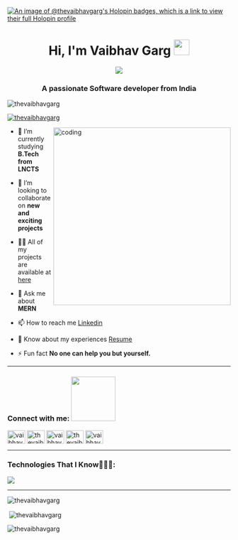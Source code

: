 [![An image of @thevaibhavgarg's Holopin badges, which is a link to view their full Holopin profile](https://holopin.me/thevaibhavgarg)](https://holopin.io/@thevaibhavgarg)
<!--
### Hi there 👋


**Thevaibhavgarg/Thevaibhavgarg** is a ✨ _special_ ✨ repository because its `README.md` (this file) appears on your GitHub profile.

Here are some ideas to get you started:

- 🔭 I’m currently working on ...
--->

<!--
- 🌱 I’m currently studying B.Tech from LNCTS
- 👯 I’m looking to collaborate on new and exciting projects
--->

<!--
- 🤔 I’m looking for help with ...
- 💬 Ask me about ...
--->

<!--
- 📫 How to reach me: LinkedIn - (https://www.linkedin.com/in/vaibhav-garg-)
- 😄 Pronouns: he/him
- ⚡ Fun fact: No one can help you but yourself.

![](https://hit.yhype.me/github/profile?account_id=92752498)
--->

<h1 align="center">Hi, I'm Vaibhav Garg <img src="https://media.giphy.com/media/hvRJCLFzcasrR4ia7z/giphy.gif" width="35"> </h1>
<p align="center">
  <a href="https://github.com/DenverCoder1/readme-typing-svg"><img src="https://readme-typing-svg.herokuapp.com?font=Time+New+Roman&color=%23C8BE25&size=25&center=true&vCenter=true&width=600&height=100&lines=Software+Engineer;Computer+Science+Student;MERN+Developer;Always+learning+new+things"></a>
</p>
<h3 align="center">A passionate Software developer from India</h3>

<p align="left"> <img src="https://komarev.com/ghpvc/?username=thevaibhavgarg&label=Profile%20views&color=0e75b6&style=plastic" alt="thevaibhavgarg" /> </p>
<p align="left"> <a href="https://github.com/ryo-ma/github-profile-trophy"><img src="https://github-profile-trophy.vercel.app/?username=thevaibhavgarg" alt="thevaibhavgarg" /></a> </p>

<img align = "right" alt = "coding" width = "400" src = "https://github.com/7oSkaaa/7oSkaaa/blob/main/Images/Right_Side.gif?raw=true">

- 🌱 I’m currently studying **B.Tech from LNCTS**

- 👯 I’m looking to collaborate on **new and exciting projects**

- 👨‍💻 All of my projects are available at [here](https://thevaibhavgarg.github.io/Portfolio_website/)

- 💬 Ask me about **MERN**

- 📫 How to reach me [Linkedin](https://www.linkedin.com/in/vaibhav-garg-)

- 📄 Know about my experiences [Resume](https://drive.google.com/file/d/1TFtDszhorV299z31NCSsLNnUcFdwrPa1/view?usp=sharing)

- ⚡ Fun fact **No one can help you but yourself.**

<hr>
<h3 align="left">Connect with me: <img src='https://raw.githubusercontent.com/ShahriarShafin/ShahriarShafin/main/Assets/handshake.gif' width="100px"> </h3>
<p align="left">
<a href="https://linkedin.com/in/vaibhav-garg-" target="blank"><img align="center" src="https://raw.githubusercontent.com/rahuldkjain/github-profile-readme-generator/master/src/images/icons/Social/linked-in-alt.svg" alt="vaibhav-garg-" height="30" width="40" /></a>
<a href="https://www.codechef.com/users/thevaibhavgarg" target="blank"><img align="center" src="https://cdn.jsdelivr.net/npm/simple-icons@3.1.0/icons/codechef.svg" alt="thevaibhavgarg" height="30" width="40" /></a>
<a href="https://www.hackerrank.com/vaibhavgarg20031" target="blank"><img align="center" src="https://raw.githubusercontent.com/rahuldkjain/github-profile-readme-generator/master/src/images/icons/Social/hackerrank.svg" alt="vaibhavgarg20031" height="30" width="40" /></a>
<a href="https://www.leetcode.com/thevaibhavgarg" target="blank"><img align="center" src="https://raw.githubusercontent.com/rahuldkjain/github-profile-readme-generator/master/src/images/icons/Social/leet-code.svg" alt="thevaibhavgarg" height="30" width="40" /></a>
<a href="https://auth.geeksforgeeks.org/user/vaibhavgarg2003vg" target="blank"><img align="center" src="https://raw.githubusercontent.com/rahuldkjain/github-profile-readme-generator/master/src/images/icons/Social/geeks-for-geeks.svg" alt="vaibhavgarg2003vg" height="30" width="40" /></a>
</p>

<hr>
<h3 align="left">Technologies That I Know👨🏻‍💻:</h3>
<a href="https://skillicons.dev">
    <img src="https://skillicons.dev/icons?i=androidstudio,bootstrap,c,cpp,css,express,figma,git,html,java,js,mongodb,mysql,netlify,nodejs,npm,postman,powershell,py,react,redux,tailwind,vite,vscode,windows&perline=14" />
</a>

<hr>

<p>&nbsp;<img align="left" src="https://github-readme-stats.vercel.app/api/top-langs?username=thevaibhavgarg&show_icons=true&locale=en&layout=compact" alt="thevaibhavgarg" /></p>

<p>&nbsp;<img align="center" src="https://github-readme-stats.vercel.app/api?username=thevaibhavgarg&show_icons=true&locale=en" alt="thevaibhavgarg" /></p>

<p><img align="center" src="https://github-readme-streak-stats.herokuapp.com/?user=thevaibhavgarg&" alt="thevaibhavgarg" /></p>

